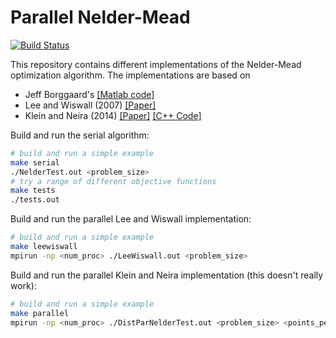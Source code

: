 # Parallel Nelder-Mead
[![Build Status](https://travis-ci.org/jtilly/parallel-neldermead.svg?branch=master)](https://travis-ci.org/jtilly/parallel-neldermead)

This repository contains different implementations of the Nelder-Mead optimization algorithm. The implementations are based on
* Jeff Borggaard's [[Matlab code]](http://people.sc.fsu.edu/~jburkardt/m_src/nelder_mead/nelder_mead.html)
* Lee and Wiswall (2007) [[Paper]](http://www.econ.nyu.edu/user/wiswall/research/lee_wiswall_parallel_simplex_edit_2_8_2007.pdf)
* Klein and Neira (2014) [[Paper]](http://www.cs.ucsb.edu/~kyleklein/publications/neldermead.pdf) [[C++ Code]](https://dl.dropboxusercontent.com/u/17629709/Klein_Neira_code.zip)

Build and run the serial algorithm:
```sh
# build and run a simple example
make serial
./NelderTest.out <problem_size>
# try a range of different objective functions
make tests
./tests.out
```

Build and run the parallel Lee and Wiswall implementation:
```sh
# build and run a simple example
make leewiswall
mpirun -np <num_proc> ./LeeWiswall.out <problem_size>
```

Build and run the parallel Klein and Neira implementation (this doesn't really work):
```sh
# build and run a simple example
make parallel
mpirun -np <num_proc> ./DistParNelderTest.out <problem_size> <points_per_iter>
```

